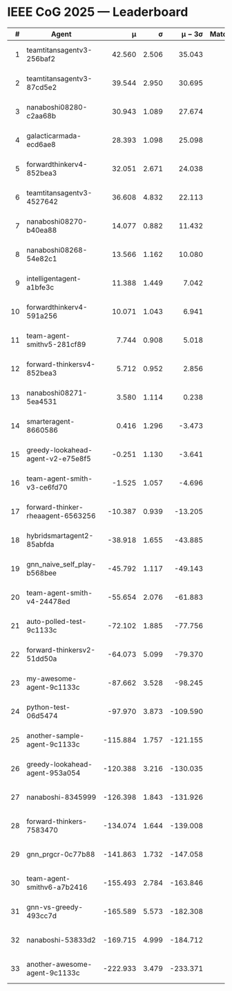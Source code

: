 # IEEE CoG 2025 — Leaderboard

| # | Agent | μ | σ | μ − 3σ | Matches | Updated |
|---:|---|---:|---:|---:|---:|---|
| 1 | teamtitansagentv3-256baf2 | 42.560 | 2.506 | 35.043 | 200 | 2025-08-31 22:43 |
| 2 | teamtitansagentv3-87cd5e2 | 39.544 | 2.950 | 30.695 | 160 | 2025-08-31 22:43 |
| 3 | nanaboshi08280-c2aa68b | 30.943 | 1.089 | 27.674 | 240 | 2025-08-31 22:43 |
| 4 | galacticarmada-ecd6ae8 | 28.393 | 1.098 | 25.098 | 240 | 2025-08-31 22:43 |
| 5 | forwardthinkerv4-852bea3 | 32.051 | 2.671 | 24.038 | 186 | 2025-08-31 22:43 |
| 6 | teamtitansagentv3-4527642 | 36.608 | 4.832 | 22.113 | 100 | 2025-08-31 22:43 |
| 7 | nanaboshi08270-b40ea88 | 14.077 | 0.882 | 11.432 | 160 | 2025-08-31 22:43 |
| 8 | nanaboshi08268-54e82c1 | 13.566 | 1.162 | 10.080 | 280 | 2025-08-31 22:43 |
| 9 | intelligentagent-a1bfe3c | 11.388 | 1.449 | 7.042 | 152 | 2025-08-31 22:43 |
| 10 | forwardthinkerv4-591a256 | 10.071 | 1.043 | 6.941 | 180 | 2025-08-31 22:43 |
| 11 | team-agent-smithv5-281cf89 | 7.744 | 0.908 | 5.018 | 300 | 2025-08-31 22:43 |
| 12 | forward-thinkersv4-852bea3 | 5.712 | 0.952 | 2.856 | 100 | 2025-08-31 22:43 |
| 13 | nanaboshi08271-5ea4531 | 3.580 | 1.114 | 0.238 | 220 | 2025-08-31 22:43 |
| 14 | smarteragent-8660586 | 0.416 | 1.296 | -3.473 | 221 | 2025-08-31 22:43 |
| 15 | greedy-lookahead-agent-v2-e75e8f5 | -0.251 | 1.130 | -3.641 | 280 | 2025-08-31 22:43 |
| 16 | team-agent-smith-v3-ce6fd70 | -1.525 | 1.057 | -4.696 | 180 | 2025-08-31 22:43 |
| 17 | forward-thinker-rheaagent-6563256 | -10.387 | 0.939 | -13.205 | 240 | 2025-08-31 22:43 |
| 18 | hybridsmartagent2-85abfda | -38.918 | 1.655 | -43.885 | 257 | 2025-08-31 22:43 |
| 19 | gnn_naive_self_play-b568bee | -45.792 | 1.117 | -49.143 | 120 | 2025-08-31 22:43 |
| 20 | team-agent-smith-v4-24478ed | -55.654 | 2.076 | -61.883 | 120 | 2025-08-31 22:43 |
| 21 | auto-polled-test-9c1133c | -72.102 | 1.885 | -77.756 | 320 | 2025-08-31 22:43 |
| 22 | forward-thinkersv2-51dd50a | -64.073 | 5.099 | -79.370 | 140 | 2025-08-31 22:43 |
| 23 | my-awesome-agent-9c1133c | -87.662 | 3.528 | -98.245 | 200 | 2025-08-31 22:43 |
| 24 | python-test-06d5474 | -97.970 | 3.873 | -109.590 | 160 | 2025-08-31 22:43 |
| 25 | another-sample-agent-9c1133c | -115.884 | 1.757 | -121.155 | 180 | 2025-08-31 22:43 |
| 26 | greedy-lookahead-agent-953a054 | -120.388 | 3.216 | -130.035 | 240 | 2025-08-31 22:43 |
| 27 | nanaboshi-8345999 | -126.398 | 1.843 | -131.926 | 140 | 2025-08-31 22:43 |
| 28 | forward-thinkers-7583470 | -134.074 | 1.644 | -139.008 | 240 | 2025-08-31 22:43 |
| 29 | gnn_prgcr-0c77b88 | -141.863 | 1.732 | -147.058 | 280 | 2025-08-31 22:43 |
| 30 | team-agent-smithv6-a7b2416 | -155.493 | 2.784 | -163.846 | 220 | 2025-08-31 22:43 |
| 31 | gnn-vs-greedy-493cc7d | -165.589 | 5.573 | -182.308 | 240 | 2025-08-31 22:43 |
| 32 | nanaboshi-53833d2 | -169.715 | 4.999 | -184.712 | 200 | 2025-08-31 22:43 |
| 33 | another-awesome-agent-9c1133c | -222.933 | 3.479 | -233.371 | 340 | 2025-08-31 22:43 |
